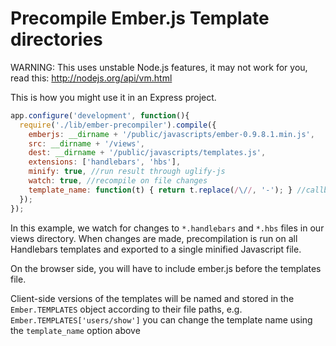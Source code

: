 # Precompile Ember.js Template directories

WARNING: This uses unstable Node.js features, it may not work for you, read this: http://nodejs.org/api/vm.html

This is how you might use it in an Express project.

```javascript
app.configure('development', function(){
  require('./lib/ember-precompiler').compile({
  	emberjs: __dirname + '/public/javascripts/ember-0.9.8.1.min.js',
    src: __dirname + '/views', 
    dest: __dirname + '/public/javascripts/templates.js',
    extensions: ['handlebars', 'hbs'],
    minify: true, //run result through uglify-js
    watch: true, //recompile on file changes
    template_name: function(t) { return t.replace(/\//, '-'); } //callback to modify the template names to whatever you like
  });
});
```

In this example, we watch for changes to `*.handlebars` and `*.hbs` files in our views directory.
When changes are made, precompilation is run on all Handlebars templates and exported to a single minified
Javascript file.

On the browser side, you will have to include ember.js before the templates file.

Client-side versions of the templates will be named and stored in the `Ember.TEMPLATES` object according to their file paths,
e.g. `Ember.TEMPLATES['users/show']` you can change the template name using the `template_name` option above